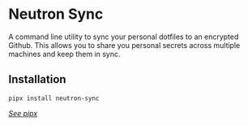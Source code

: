 # Neutron Sync

A command line utility to sync your personal dotfiles to an encrypted Github. This allows you to share you personal secrets across multiple machines and keep them in sync.

## Installation

`pipx install neutron-sync`

*[See pipx](https://pypa.github.io/pipx/)*
